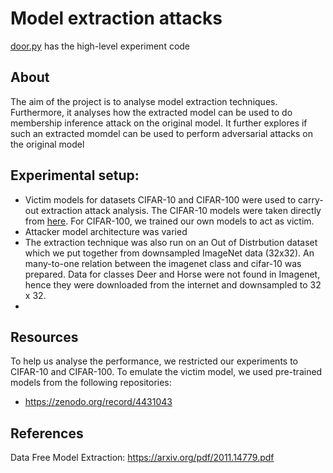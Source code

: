 # Model extraction attacks

[door.py](https://github.com/the-nihilist-ninja/dl-model-extraction/blob/master/door.py) has the high-level experiment code 

## About
The aim of the project is to analyse model extraction techniques.  Furthermore, it analyses how the extracted model can be used to do membership inference attack on the original model. It further explores if such an extracted momdel can be used to perform adversarial attacks on the original model

## Experimental setup:
- Victim models for datasets CIFAR-10 and CIFAR-100 were used to carry-out extraction attack analysis. The CIFAR-10 models were taken directly from [here](https://zenodo.org/record/4431043). For CIFAR-100, we trained our own models to act as victim.
- Attacker model architecture was varied 
- The extraction technique was also run on an Out of Distrbution dataset which we put together from downsampled ImageNet data (32x32). An many-to-one relation between the imagenet class and cifar-10 was prepared. Data for classes Deer and Horse were not found in Imagenet, hence they were downloaded from the internet and downsampled to 32 x 32.
-    

## Resources
To help us analyse the performance, we restricted our experiments to CIFAR-10 and CIFAR-100. To emulate the victim model, we used pre-trained models from the following repositories:
- https://zenodo.org/record/4431043

## References
Data Free Model Extraction:
https://arxiv.org/pdf/2011.14779.pdf
